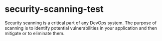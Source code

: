 # security-scanning-test
Security scanning is a critical part of any DevOps system. The purpose of scanning is to identify potential vulnerabilities in your application and then mitigate or to eliminate them.
